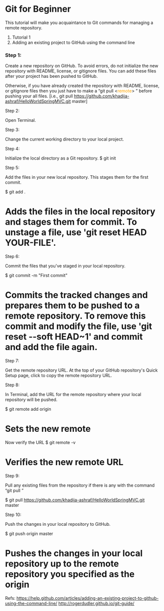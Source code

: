 # Git for Beginner

This tutorial will make you acquaintance to Git commands for managing a remote repository.


1. Tutorial 1
2. Adding an existing project to GitHub using the command line

### Step 1: 

Create a new repository on GitHub. To avoid errors, do not initialize the new repository with README, license, or gitignore files. You can add these files after your project has been pushed to GitHub. 

Otherwise, if you have already created the repository with  README, license, or gitignore files then you just have to make a “git pull <<span style="color:orange;">remote</span>> <branch>” before pushing your all files.
[i.e., git pull https://github.com/khadija-ashraf/HelloWorldSpringMVC.git  master] 

Step 2:

Open Terminal.

Step 3:

Change the current working directory to your local project.

Step 4: 

Initialize the local directory as a Git repository.
$ git init

Step 5:

Add the files in your new local repository. This stages them for the first commit.

$ git add .
# Adds the files in the local repository and stages them for commit. To unstage a file, use 'git reset HEAD YOUR-FILE'.
Step 6:

Commit the files that you've staged in your local repository.

$ git commit -m "First commit"
# Commits the tracked changes and prepares them to be pushed to a remote repository. To remove this commit and modify the file, use 'git reset --soft HEAD~1' and commit and add the file again.
Step 7:

Get the remote repository URL. At the top of your GitHub repository's Quick Setup page, click to copy the remote repository URL. 

Step 8:

In Terminal, add the URL for the remote repository where your local repository will be pushed.

$ git remote add origin <remote repository URL>
# Sets the new remote
Now verify the URL
$ git remote -v
# Verifies the new remote URL

Step 9:

Pull any existing files from the repository if there is any with the command “git pull <remote> <branch>”

$ git pull https://github.com/khadija-ashraf/HelloWorldSpringMVC.git  master

Step 10:

Push the changes in your local repository to GitHub.

$ git push origin master
# Pushes the changes in your local repository up to the remote repository you specified as the origin


Refs:
https://help.github.com/articles/adding-an-existing-project-to-github-using-the-command-line/
http://rogerdudler.github.io/git-guide/
